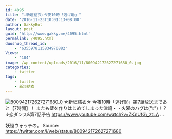 ```yaml
---
id: 4095
title: "☆新垣結衣☆今夜10時「逃げ恥」"
date: '2016-11-23T10:01:13+08:00'
author: GakkyBot
layout: post
guid: 'http://www.gakky.me/4095.html'
permalink: /4095.html
duoshuo_thread_id:
    - '6355978115834970882'
Views:
    - '104'
image: /wp-content/uploads/2016/11/800942172627271680_0.jpg
categories:
    - twitter
tags:
    - twitter
    - 新垣结衣
---
```


[![800942172627271680_0](http://www.yui-aragaki.org/wp-content/uploads/2016/11/800942172627271680_0.jpg)](http://www.yui-aragaki.org/wp-content/uploads/2016/11/800942172627271680_0.jpg)
☆新垣結衣☆
今夜10時「逃げ恥」第7話放送まであと【7時間】！
またも壁を作りはじめてしまった津崎・・火曜のハグは(⁰▿⁰)！？
↓恋ダンス&amp;第7話予告
https://www.youtube.com/watch?v=ZKnUfG\_ztLA …

妖怪ウォッチの。
Source: <https://twitter.com/i/web/status/800942172627271680>

